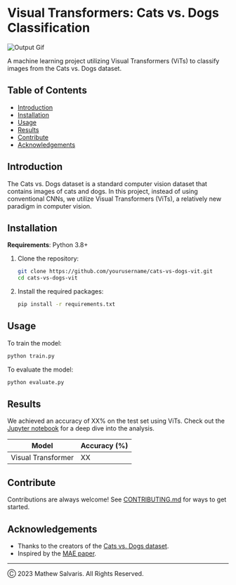 # Visual Transformers: Cats vs. Dogs Classification

![Output Gif](images/output.gif)  <!-- Add the path if the GIF is located in another directory -->

A machine learning project utilizing Visual Transformers (ViTs) to classify images from the Cats vs. Dogs dataset.


## Table of Contents

- [Introduction](#introduction)
- [Installation](#installation)
- [Usage](#usage)
- [Results](#results)
- [Contribute](#contribute)
- [Acknowledgements](#acknowledgements)

## Introduction

The Cats vs. Dogs dataset is a standard computer vision dataset that contains images of cats and dogs. In this project, instead of using conventional CNNs, we utilize Visual Transformers (ViTs), a relatively new paradigm in computer vision.

## Installation

**Requirements**: Python 3.8+ 

1. Clone the repository:
   ```bash
   git clone https://github.com/yourusername/cats-vs-dogs-vit.git
   cd cats-vs-dogs-vit
   ```

2. Install the required packages:
   ```bash
   pip install -r requirements.txt
   ```

## Usage

To train the model:

```bash
python train.py
```

To evaluate the model:

```bash
python evaluate.py
```

## Results

We achieved an accuracy of XX% on the test set using ViTs. Check out the [Jupyter notebook](./results-analysis.ipynb) for a deep dive into the analysis.

| Model           | Accuracy (%) |
|-----------------|--------------|
| Visual Transformer | XX         |

## Contribute

Contributions are always welcome! See [CONTRIBUTING.md](./CONTRIBUTING.md) for ways to get started.

## Acknowledgements

- Thanks to the creators of the [Cats vs. Dogs dataset](https://www.kaggle.com/c/dogs-vs-cats).
- Inspired by the [MAE paper](https://arxiv.org/abs/2111.06377).

---

Ⓒ 2023 Mathew Salvaris. All Rights Reserved.
```